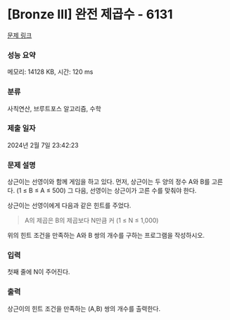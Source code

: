 # [Bronze III] 완전 제곱수 - 6131 

[문제 링크](https://www.acmicpc.net/problem/6131) 

### 성능 요약

메모리: 14128 KB, 시간: 120 ms

### 분류

사칙연산, 브루트포스 알고리즘, 수학

### 제출 일자

2024년 2월 7일 23:42:23

### 문제 설명

<p>상근이는 선영이와 함께 게임을 하고 있다. 먼저, 상근이는 두 양의 정수 A와 B를 고른다. (1 ≤ B ≤ A ≤ 500) 그 다음, 선영이는 상근이가 고른 수를 맞춰야 한다.</p>

<p>상근이는 선영이에게 다음과 같은 힌트를 주었다.</p>

<blockquote>
<p>A의 제곱은 B의 제곱보다 N만큼 커 (1 ≤ N ≤ 1,000)</p>
</blockquote>

<p>위의 힌트 조건을 만족하는 A와 B 쌍의 개수를 구하는 프로그램을 작성하시오.</p>

### 입력 

 <p>첫째 줄에 N이 주어진다.</p>

### 출력 

 <p>상근이의 힌트 조건을 만족하는 (A,B) 쌍의 개수를 출력한다. </p>

